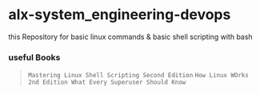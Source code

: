 # alx-system_engineering-devops

this Repository for basic linux commands & basic shell scripting with bash

### useful Books
> `Mastering Linux Shell Scripting Second Edition`
> `How Linux WOrks 2nd Edition What Every Superuser Should Know`
